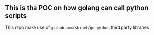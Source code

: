 ## This is the POC on how golang can call python scripts

This repo make use of `github.com/sbinet/go-python` third party libraries